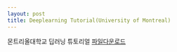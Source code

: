 ```yaml
---
layout: post
title: Deeplearning Tutorial(University of Montreal)
---
```



몬트리올대학교 딥러닝 튜토리얼 
[파일다운로드](https://raw.githubusercontent.com/JinKeonsu/jekyll-now/master/resources/deeplearning_tutorial.pdf)
